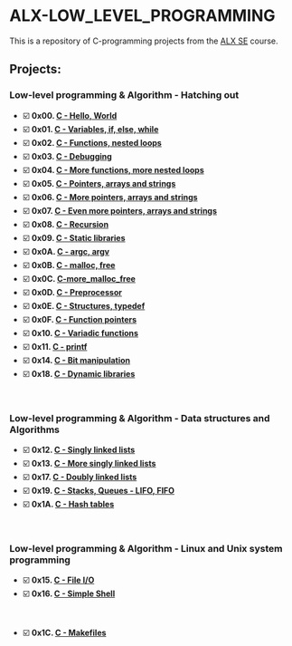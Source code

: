 # **ALX-LOW_LEVEL_PROGRAMMING**
This is a repository of C-programming projects from the [ALX SE](https://www.alxafrica.com/software-engineering/) course.

## Projects:

### Low-level programming & Algorithm - Hatching out
- ☑️ **0x00. [C - Hello, World](https://github.com/codenvibes/alx-low_level_programming/tree/master/0x00-hello_world)**
- ☑️ **0x01. [C - Variables, if, else, while](https://github.com/codenvibes/alx-low_level_programming/tree/master/0x01-variables_if_else_while)**
- ☑️ **0x02. [C - Functions, nested loops](https://github.com/codenvibes/alx-low_level_programming/tree/master/0x02-functions_nested_loops)**
- ☑️ **0x03. [C - Debugging](https://github.com/codenvibes/alx-low_level_programming/tree/master/0x03-debugging)**
- ☑️ **0x04. [C - More functions, more nested loops](https://github.com/codenvibes/alx-low_level_programming/tree/master/0x04-more_functions_nested_loops)**
- ☑️ **0x05. [C - Pointers, arrays and strings](https://github.com/codenvibes/alx-low_level_programming/tree/master/0x05-pointers_arrays_strings)**
- ☑️ **0x06. [C - More pointers, arrays and strings](https://github.com/codenvibes/alx-low_level_programming/tree/master/0x06-pointers_arrays_strings)**
- ☑️ **0x07. [C - Even more pointers, arrays and strings](https://github.com/codenvibes/alx-low_level_programming/tree/master/0x07-pointers_arrays_strings)**
- ☑️ **0x08. [C - Recursion](https://github.com/codenvibes/alx-low_level_programming/tree/master/0x08-recursion)**
- ☑️ **0x09. [C - Static libraries](https://github.com/codenvibes/alx-low_level_programming/tree/master/0x09-static_libraries)**
- ☑️ **0x0A. [C - argc, argv](https://github.com/codenvibes/alx-low_level_programming/tree/master/0x0A-argc_argv)**
- ☑️ **0x0B. [C - malloc, free](https://github.com/codenvibes/alx-low_level_programming/tree/master/0x0B-malloc_free)**
- ☑️ **0x0C. [C-more_malloc_free](https://github.com/codenvibes/alx-low_level_programming/tree/master/0x0C-more_malloc_free)**
- ☑️ **0x0D. [C - Preprocessor](https://github.com/codenvibes/alx-low_level_programming/tree/master/0x0D-preprocessor)**
- ☑️ **0x0E. [C - Structures, typedef](https://github.com/codenvibes/alx-low_level_programming/tree/master/0x0E-structures_typedef)**
- ☑️ **0x0F. [C - Function pointers](https://github.com/codenvibes/alx-low_level_programming/tree/master/0x0F-function_pointers)**
- ☑️ **0x10. [C - Variadic functions](https://github.com/codenvibes/alx-low_level_programming/tree/master/0x10-variadic_functions)**
- ☑️ **0x11. [C - printf](https://github.com/codenvibes/printf)**
- ☑️ **0x14. [C - Bit manipulation](https://github.com/codenvibes/alx-low_level_programming/tree/master/0x14-bit_manipulation)**
- ☑️ **0x18. [C - Dynamic libraries](https://github.com/codenvibes/alx-low_level_programming/tree/master/0x18-dynamic_libraries)**
<br>

### Low-level programming & Algorithm - Data structures and Algorithms
- ☑️ **0x12. [C - Singly linked lists](https://github.com/codenvibes/alx-low_level_programming/tree/master/0x12-singly_linked_lists)**
- ☑️ **0x13. [C - More singly linked lists](https://github.com/codenvibes/alx-low_level_programming/tree/master/0x13-more_singly_linked_lists)**
- ☑️ **0x17. [C - Doubly linked lists](https://github.com/codenvibes/alx-low_level_programming/tree/master/0x17-doubly_linked_lists)**
- ☑️ **0x19. [C - Stacks, Queues - LIFO, FIFO](https://github.com/codenvibes/monty)**
- ☑️ **0x1A. [C - Hash tables](https://github.com/codenvibes/alx-low_level_programming/tree/master/0x1A-hash_tables)**
<br>

### Low-level programming & Algorithm - Linux and Unix system programming
- ☑️ **0x15. [C - File I/O](https://github.com/codenvibes/alx-low_level_programming/tree/master/0x15-file_io)**
- ☑️ **0x16. [C - Simple Shell](https://github.com/codenvibes/simple_shell)**
<br>



- ☑️ **0x1C. [C - Makefiles](https://github.com/codenvibes/alx-low_level_programming/tree/master/0x1C-makefiles)**